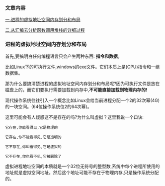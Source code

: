 ### 文章内容

[一.进程的虚拟地址空间内存划分和布局](进程的虚拟地址空间内存划分和布局)

[二.从汇编去分析函数调用堆栈的详细过程](函数的调用堆栈变化详细过程)


### 进程的虚拟地址空间内存划分和布局

首先,要搞明白任何编程语言只会产生两种东西: **指令和数据**。

比如Linux下的可执行文件,windows的exe文件。它们本质上是(CPU)指令和一组数据集。

那为什么要搞清楚进程的虚拟地址空间内存划分和布局呢?因为可执行文件是放在磁盘上的，而它们要执行需要加载到内存中,**不可能直接加载到物理内存的!**

现代操作系统往往引入一个概念比如Linux会给当前进程分配一个2的32次幂(4G)的一块空间。(64位操作系统位2的64次幂)。

这里可能会有人疑惑这不是存在的吗?为什么叫虚拟？这里我说一个口诀:

```
它存在,你能看得见,它是物理的

它存在,你不能看得见,它是透明的

它不存在,你却看得见,它是虚拟的

它不存在,你也看不见,它被删除了
```

虚拟进程地址空间的本质就是一个32位无符号的整型数,系统中每个进程所使用的地址就是虚拟空间地址。然后这个地址可能不存在于物理内存,只是操作系统分配的。




### 
